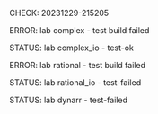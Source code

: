 CHECK: 20231229-215205
ERROR: lab complex - test build failed
STATUS: lab complex_io - test-ok
ERROR: lab rational - test build failed
STATUS: lab rational_io - test-failed
STATUS: lab dynarr - test-failed
